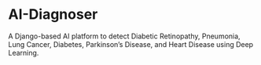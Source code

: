 # AI-Diagnoser
A Django-based AI platform to detect Diabetic Retinopathy, Pneumonia, Lung Cancer, Diabetes, Parkinson’s Disease, and Heart Disease using Deep Learning.
